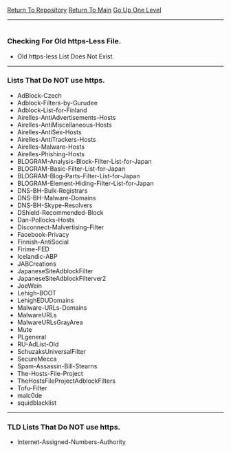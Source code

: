[Return To Repository](https://github.com/deathbybandaid/piholeparser/)
[Return To Main](https://github.com/deathbybandaid/piholeparser/blob/master/RecentRunLogs/Mainlog.md)
[Go Up One Level](https://github.com/deathbybandaid/piholeparser/blob/master/RecentRunLogs/TopLevelScripts/10-Running-Initial-Tasks.md)
____________________________________
# 
### Checking For Old https-Less File.
* Old https-less List Does Not Exist.

___________________________________________________________________
### Lists That Do NOT use https.
* AdBlock-Czech
* Adblock-Filters-by-Gurudee
* Adblock-List-for-Finland
* Airelles-AntiAdvertisements-Hosts
* Airelles-AntiMiscellaneous-Hosts
* Airelles-AntiSex-Hosts
* Airelles-AntiTrackers-Hosts
* Airelles-Malware-Hosts
* Airelles-Phishing-Hosts
* BLOGRAM-Analysis-Block-Filter-List-for-Japan
* BLOGRAM-Basic-Filter-List-for-Japan
* BLOGRAM-Blog-Parts-Filter-List-for-Japan
* BLOGRAM-Element-Hiding-Filter-List-for-Japan
* DNS-BH-Bulk-Registrars
* DNS-BH-Malware-Domains
* DNS-BH-Skype-Resolvers
* DShield-Recommended-Block
* Dan-Pollocks-Hosts
* Disconnect-Malvertising-Filter
* Facebook-Privacy
* Finnish-AntiSocial
* Firime-FED
* Icelandic-ABP
* JABCreations
* JapaneseSiteAdblockFilter
* JapaneseSiteAdblockFilterver2
* JoeWein
* Lehigh-BOOT
* LehighEDUDomains
* Malware-URLs-Domains
* MalwareURLs
* MalwareURLsGrayArea
* Mute
* PLgeneral
* RU-AdList-Old
* SchuzaksUniversalFilter
* SecureMecca
* Spam-Assassin-Bill-Stearns
* The-Hosts-File-Project
* TheHostsFileProjectAdblockFilters
* Tofu-Filter
* malc0de
* squidblacklist

___________________________________________________________________
### TLD Lists That Do NOT use https.
* Internet-Assigned-Numbers-Authority
